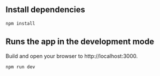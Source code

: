 
## Install dependencies
```
npm install
```

## Runs the app in the development mode
Build and open your browser to http://localhost:3000.
```
npm run dev
```
